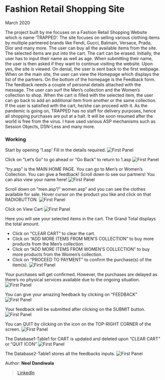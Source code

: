 # Fashion Retail Shopping Site

March 2020

The project built by me focuses on a Fashion Retail Shopping Website which is name ‘TRAPPED’. The site focuses on selling various clothing items by multiple partnered brands like Fendi, Gucci, Balmain, Versace, Prada, Dior and many more. The user can buy all the available items from the site. The selected items are put into the cart. The cart can be erased. 
Initially, the user has to input their name as well as age. When submitting their name, the user is then asked if they want to continue visiting the website. Upon yes, the site is viewed. On denial, the user is sent back to the first webpage. When on the main site, the user can view the Homepage which displays the list of the partners. On the bottom of the homepage is the Feedback form. The feedback needs a couple of personal details attached with the message. The user can surf the Men’s collection and the Women’s collection to shop. When the cart is filled with the selected item, the user can go back to add an additional item from another or the same collection. If the user is satisfied with the cart, he/she can proceed with it. As the pandemic is going on, TRAPPED has no staff for delivery purposes, hence all shopping purchases are put at a halt. It will be soon resumed after the world is free from the virus. I have used various ASP mechanisms such as Session Objects, DSN-Less and many more.




### Working

Start by opening ‘1.asp’ Fill in the details required.
![First Panel](/READmd/1.png)

Click on “Let’s Go” to go ahead or “Go Back” to return to 1.asp
![First Panel](/READmd/2.png)

“try.asp” is the MAIN HOME PAGE. You can go to Men’s or Women’s Collection. You can give a feedback! Scroll down to see our partners! You can also view your name here!
![First Panel](/READmd/3.png)

Scroll down on “men.asp”/” women.asp” and you can see the clothes available for sale. Hover cursor on the product you like and click on that RADIOBUTTON.
![First Panel](/READmd/4.png)

Click on View Cart
![First Panel](/READmd/5.png)

Here you will see your selected items in the cart. The Grand Total displays the total amount. 
 - Click on “CLEAR CART” to clear the cart.
 - Click on “ADD MORE ITEMS FROM MEN’S COLLECTION” to buy more products from the Men’s collection. 
 - Click on “ADD MORE ITEMS FROM WOMEN’S COLLECTION” to buy more products from the Women’s collection. 
 - Click on “PROCEED TO PAYMENT” to confirm the purchase(s) of the item(s). 
![First Panel](/READmd/6.jpg)

Your purchases will get confirmed. However, the purchases are delayed as there’s no physical services available due to the ongoing situation.
![First Panel](/READmd/7.png)

You can give your amazing feedback by clicking on “FEEDBACK” 
![First Panel](/READmd/8.png)

Your feedback will be submitted after clicking on the SUBMIT button.
![First Panel](/READmd/9.png)

You can QUIT by clicking on the icon on the TOP-RIGHT CORNER of the screen. 
![First Panel](/READmd/10.png)

The Database1-Table1 for CART is updated and deleted upon “CLEAR CART” or “QUIT ICON”
![First Panel](/READmd/11.png)

The Database2-Table1 stores all the feedbacks inputs.
![First Panel](/READmd/12.png)


Author: **Neel Dandiwala**
>[LinkedIn](https://www.linkedin.com/in/neel-dandiwala-9102921b7?lipi=urn%3Ali%3Apage%3Ad_flagship3_profile_view_base_contact_details%3Bbv44W3uuTbOFvrtwkfEslA%3D%3D)


